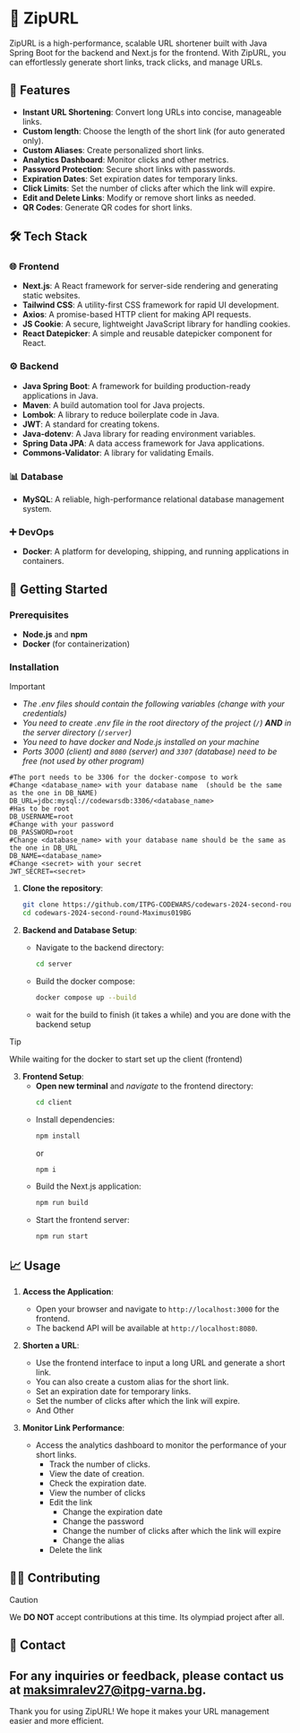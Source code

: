 # 🌟 ZipURL

ZipURL is a high-performance, scalable URL shortener built with Java Spring Boot for the backend and Next.js for the frontend. With ZipURL, you can effortlessly generate short links, track clicks, and manage URLs.

## 📜 Features

- **Instant URL Shortening**: Convert long URLs into concise, manageable links.
- **Custom length**: Choose the length of the short link (for auto generated only).
- **Custom Aliases**: Create personalized short links.
- **Analytics Dashboard**: Monitor clicks and other metrics.
- **Password Protection**: Secure short links with passwords.
- **Expiration Dates**: Set expiration dates for temporary links.
- **Click Limits**: Set the number of clicks after which the link will expire.
- **Edit and Delete Links**: Modify or remove short links as needed.
- **QR Codes**: Generate QR codes for short links.

## 🛠️ Tech Stack

### 🌐 Frontend
- **Next.js**: A React framework for server-side rendering and generating static websites.
- **Tailwind CSS**: A utility-first CSS framework for rapid UI development.
- **Axios**: A promise-based HTTP client for making API requests.
- **JS Cookie**: A secure, lightweight JavaScript library for handling cookies.
- **React Datepicker**: A simple and reusable datepicker component for React.

### ⚙️ Backend
- **Java Spring Boot**: A framework for building production-ready applications in Java.
- **Maven**: A build automation tool for Java projects.
- **Lombok**: A library to reduce boilerplate code in Java.
- **JWT**: A standard for creating tokens.
- **Java-dotenv**: A Java library for reading environment variables.
- **Spring Data JPA**: A data access framework for Java applications.
- **Commons-Validator**: A library for validating Emails.

### 📊 Database
- **MySQL**: A reliable, high-performance relational database management system.

### ➕ DevOps
- **Docker**: A platform for developing, shipping, and running applications in containers.

## 🚀 Getting Started

### Prerequisites
- **Node.js** and **npm**
- **Docker** (for containerization)

### Installation

> [!IMPORTANT]
> - *The .env files should contain the following variables (change with your credentials)*
> - *You need to create .env file in the root directory of the project (`/`)  **AND** in the server directory (`/server`)*
> - *You need to have *docker* and *Node.js* installed on your machine*
> - *Ports 3000 (client) and `8080` (server) and `3307` (database) need to be free (not used by other program)*

   ```dotenv
   #The port needs to be 3306 for the docker-compose to work
   #Change <database_name> with your database name  (should be the same as the one in DB_NAME)
   DB_URL=jdbc:mysql://codewarsdb:3306/<database_name>
   #Has to be root
   DB_USERNAME=root
   #Change with your password
   DB_PASSWORD=root
   #Change <database_name> with your database name should be the same as the one in DB_URL
   DB_NAME=<database_name>
   #Change <secret> with your secret
   JWT_SECRET=<secret>
   ```

1. **Clone the repository**:
    ```sh
    git clone https://github.com/ITPG-CODEWARS/codewars-2024-second-round-Maximus019BG.git
    cd codewars-2024-second-round-Maximus019BG
    ```

2. **Backend and Database Setup**:
   - Navigate to the backend directory:
       ```sh
       cd server
       ```
   - Build the docker compose:
       ```sh
       docker compose up --build
       ```
   - wait for the build to finish (it takes a while) and you are done with the backend setup
   
> [!TIP]
> While waiting for the docker to start set up the client (frontend)


3. **Frontend Setup**:
   - **Open new terminal** and *navigate* to the frontend directory:
       ```sh
       cd client
       ```
   - Install dependencies:
       ```sh
       npm install
       ```
     or
       ```sh
       npm i
       ```
   - Build the Next.js application:
       ```sh
       npm run build
       ```
   - Start the frontend server:
       ```sh
       npm run start
       ```

## 📈 Usage
1. **Access the Application**:
   - Open your browser and navigate to `http://localhost:3000` for the frontend.
   - The backend API will be available at `http://localhost:8080`.

2. **Shorten a URL**:
   - Use the frontend interface to input a long URL and generate a short link.
   - You can also create a custom alias for the short link.
   - Set an expiration date for temporary links.
   - Set the number of clicks after which the link will expire.
   - And Other


3. **Monitor Link Performance**:
   - Access the analytics dashboard to monitor the performance of your short links.
      - Track the number of clicks.
      - View the date of creation.
      - Check the expiration date.
      - View the number of clicks
      - Edit the link
         - Change the expiration date
         - Change the password
         - Change the number of clicks after which the link will expire
         - Change the alias
      - Delete the link


## 🤝❌ Contributing

> [!CAUTION]
> We **DO NOT** accept contributions at this time.
> Its olympiad project after all.

## 📧 Contact
For any inquiries or feedback, please contact us at [maksimralev27@itpg-varna.bg](mailto:maksimralev27@itpg-varna.bg).
---

Thank you for using ZipURL! We hope it makes your URL management easier and more efficient.
